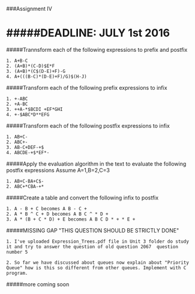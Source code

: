 ###Assignment IV

#####DEADLINE: JULY 1st 2016
=================

#####Trannsform each of the following expressions to prefix and postfix
```
1. A+B-C
2. (A+B)*(C-D)$E*F
3. (A+B)*(C$(D-E)+F)-G
4. A+(((B-C)*(D-E)+F)/G)$(H-J)
```

#####Transform each of the following prefix expressions to infix
```
1. +-ABC
2. +A-BC
3. ++A-*$BCDI +EF*GHI
4. +-$ABC*D**EFG
```

#####Transform each of the following postfix expressions to infix
```
1. AB+C-
2. ABC+-
3. AB-C+DEF-+$
4. ABCDE-+$*EF*-
```

#####Apply the evaluation algorithm in the text to evaluate the following postfix expressions Assume A=1,B=2,C=3
```
1. AB+C-BA+C$-
2. ABC+*CBA-+*
```

#####Create a table and convert the following infix to postfix
```
1. A - B + C becomes A B - C +
2. A * B ^ C + D becomes A B C ^ * D +
3. A * (B + C * D) + E becomes A B C D * + * E +
```

#####MISSING GAP "THIS QUESTION SHOULD BE STRICTLY DONE"
``` 
1. I've uploaded Expression_Trees.pdf file in Unit 3 folder do study it and try to answer the question of old question 2067  question number 5

2. So far we have discussed about queues now explain about "Priority Queue" how is this so different from other queues. Implement with C program.
```

#####more coming soon